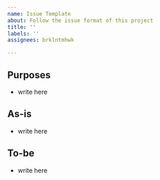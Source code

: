 ```yaml
---
name: Issue Template
about: Follow the issue format of this project
title: ''
labels: ''
assignees: brklntmhwk

---
```


## Purposes

- write here

## As-is

- write here

## To-be

- write here
